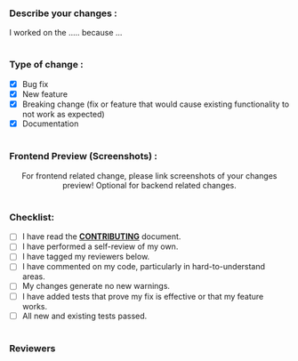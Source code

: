 ### Describe your changes :
<!-- Explain what you have done & tag your assigned issue !-->
I worked on the ..... because ...

#
### Type of change :
<!-- You should choose 1 option and delete options that aren't relevant -->
- [x] Bug fix
- [x] New feature
- [x] Breaking change (fix or feature that would cause existing functionality to not work as expected)
- [x] Documentation

#
### Frontend Preview (Screenshots) :
<p align="center">For frontend related change, please link screenshots of your changes preview! Optional for backend related changes.
</p>

#
### Checklist:
<!-- add an x in [] if done, don't mark items that you didn't do !-->
- [ ] I have read the [**CONTRIBUTING**](https://docs.open-metadata.org/open-source-community/developer) document.
- [ ] I have performed a self-review of my own. 
- [ ] I have tagged my reviewers below.
- [ ] I have commented on my code, particularly in hard-to-understand areas.
- [ ] My changes generate no new warnings.
- [ ] I have added tests that prove my fix is effective or that my feature works.
- [ ] All new and existing tests passed.

#
### Reviewers
<!-- Please see the contributing guidelines and then add your reviewer(s) !-->
<!--- OpenMetadata Community thanks you for explaining your changes in detail !-->
<!--- If you are unsure of people to review your work, you can add anyone of these developers :) !-->
<!--- Frontend: @shahsank3t, @darth-coder00, @Sachin-chaurasiya -->
<!--- Backend: @sureshms @harshach -->
<!--- Ingestion: @harshach @ayush-shah -->
